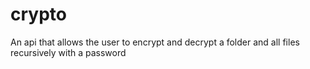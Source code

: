 # crypto
An api that allows the user to encrypt and decrypt a folder and all files recursively with a password
